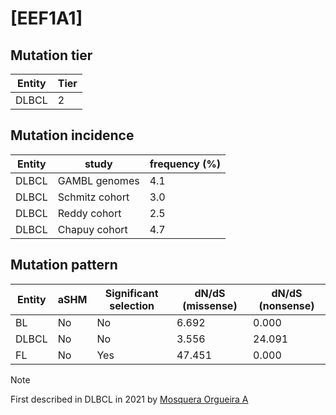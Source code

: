 # [EEF1A1]

## Mutation tier

|Entity|Tier|
|------|----|
|DLBCL |2   |

## Mutation incidence

|Entity|study         |frequency (%)|
|------|--------------|-------------|
|DLBCL |GAMBL genomes |4.1          |
|DLBCL |Schmitz cohort|3.0          |
|DLBCL |Reddy cohort  |2.5          |
|DLBCL |Chapuy cohort |4.7          |

## Mutation pattern

|Entity|aSHM|Significant selection|dN/dS (missense)|dN/dS (nonsense)|
|------|----|---------------------|----------------|----------------|
|BL    |No  |No                   | 6.692          | 0.000          |
|DLBCL |No  |No                   | 3.556          |24.091          |
|FL    |No  |Yes                  |47.451          | 0.000          |


> [!NOTE]
> First described in DLBCL in 2021 by [Mosquera Orgueira A](https://pubmed.ncbi.nlm.nih.gov/33945543)